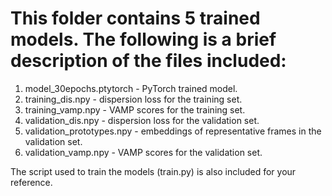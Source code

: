 # This folder contains 5 trained models. The following is a brief description of the files included:

1) model_30epochs.ptytorch - PyTorch trained model.
2) training_dis.npy - dispersion loss for the training set.
3) training_vamp.npy - VAMP scores for the training set.
4) validation_dis.npy - dispersion loss for the validation set.
5) validation_prototypes.npy - embeddings of representative frames in the validation set.
6) validation_vamp.npy - VAMP scores for the validation set.

The script used to train the models (train.py) is also included for your reference.
